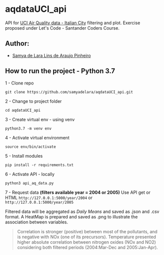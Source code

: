 # aqdataUCI_api
API for [UCI Air Quality data - Italian City](https://archive.ics.uci.edu/ml/datasets/Air+Quality#) filtering and plot. Exercise proposed under Let's Code - Santander Coders Course.

## Author:
- <a href='https://github.com/samyadelara'>Samya de Lara Lins de Araujo Pinheiro</a>

## How to run the project - Python 3.7

1 - Clone repo

```
git clone https://github.com/samyadelara/aqdataUCI_api.git
```

2 - Change to project folder

```
cd aqdataUCI_api
```

3 - Create virtual env - using venv

```
python3.7 -m venv env
```

4 - Activate virtual environment

```
source env/bin/activate
```

5 - Install modules

```
pip install -r requirements.txt
```

6 - Activate API - locally

```
python3 api_aq_data.py
```

7 - Request data 
**(filters available year = 2004 or 2005)**
Use API get or HTML 
`http://127.0.0.1:5000/year/2004`
or
`http://127.0.0.1:5000/year/2005`

Filtered data will be aggregated as *Daily Means* and saved as .json and .csv format.
A HeatMap is prepared and saved as .png to illustrate the association between variables.

> Correlation is stronger (positive) between most of the pollutants, and is negative with NOx (one of its precursors). Temperature presented higher absolute correlation between nitrogen oxides (NOx and NO2) considering both filtered periods (2004:Mar-Dec and 2005:Jan-Apr).
